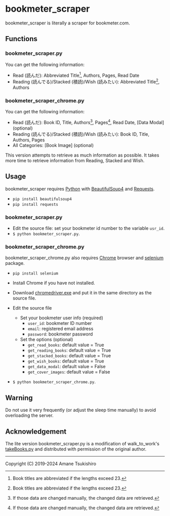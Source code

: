# bookmeter_scraper
bookmeter_scraper is literally a scraper for bookmeter.com.

## Functions
### bookmeter_scraper.py
You can get the following information:
+ Read (読んだ): Abbreviated Title[^1], Authors, Pages, Read Date
+ Reading (読んでる)/Stacked (積読)/Wish (読みたい): Abbreviated Title[^1], Authors

[^1]: Book titles are abbreviated if the lengths exceed 23.

### bookmeter_scraper_chrome.py
You can get the following information:
+ Read (読んだ): Book ID, Title, Authors[^2], Pages[^2], Read Date, \[Data Modal\] (optional)
+ Reading (読んでる)/Stacked (積読)/Wish (読みたい): Book ID, Title, Authors, Pages
+ All Categories: \[Book Image\] (optional)

[^2]: If those data are changed manually, the changed data are retrieved.

This version attempts to retrieve as much information as possible.
It takes more time to retrieve information from Reading, Stacked and Wish.

## Usage
bookmeter_scraper requires [Python](https://www.python.org/) with [BeautifulSoup4](https://pypi.org/project/beautifulsoup4/) and [Requests](https://pypi.org/project/requests/).
+ `pip install beautifulsoup4`
+ `pip install requests`

### bookmeter_scraper.py
+ Edit the source file: set your bookmeter id number to the variable `usr_id`.
+ `$ python bookmeter_scraper.py`.

### bookmeter_scraper_chrome.py
bookmeter_scraper_chrome.py also requires [Chrome](https://www.google.com/intl/ja/chrome/) browser and [selenium](https://pypi.org/project/selenium/) package.
+ `pip install selenium`
+ Install Chrome if you have not installed.
+ Download [chromedriver.exe](http://chromedriver.chromium.org/downloads) and put it in the same directory as the source file.

+ Edit the source file
  + Set your bookmeter user info (required)
    + `user_id`: bookmeter ID number
    + `email`: registered email address
    + `password`: bookmeter password
  + Set the options (optional)
    + `get_read_books`: default value = True
    + `get_reading_books`: default value = True
    + `get_stacked_books`: default value = True
    + `get_wish_books`: default value = True
    + `get_data_modal`: default value = False
    + `get_cover_images`: default value = False
+ `$ python bookmeter_scraper_chrome.py`.

## Warning
Do not use it very frequently (or adjust the sleep time manually) to avoid overloading the server.

## Acknowledgement
The lite version bookmeter_scraper.py is a modification of walk_to_work's [takeBooks.py](https://qiita.com/walk_to_work/items/6b0f3c6de25921a11d7b) and distributed with permission of the original author.

----------------------------------------------------------------

Copyright (C) 2019-2024 Amane Tsukishiro
